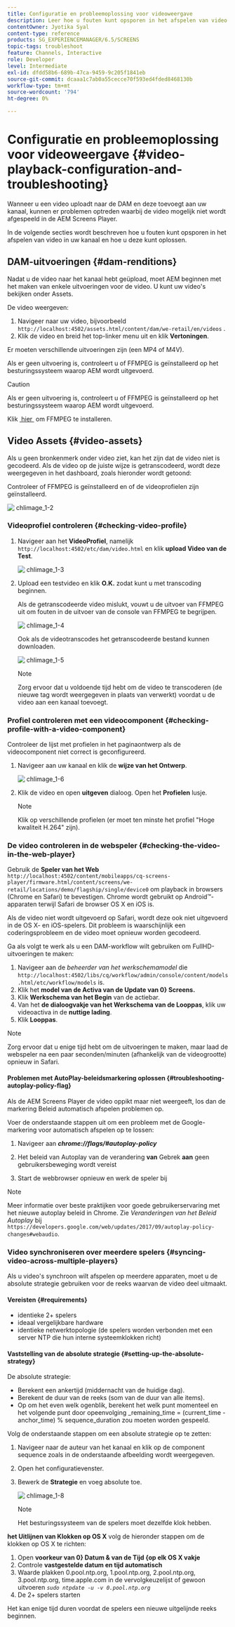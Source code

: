 ```yaml
---
title: Configuratie en probleemoplossing voor videoweergave
description: Leer hoe u fouten kunt opsporen in het afspelen van video in uw kanaal voor AEM Screens en hoe u problemen kunt oplossen.
contentOwner: Jyotika Syal
content-type: reference
products: SG_EXPERIENCEMANAGER/6.5/SCREENS
topic-tags: troubleshoot
feature: Channels, Interactive
role: Developer
level: Intermediate
exl-id: dfdd58b6-689b-47ca-9459-9c205f1841eb
source-git-commit: dcaaa1c7ab0a55cecce70f593ed4fded8468130b
workflow-type: tm+mt
source-wordcount: '794'
ht-degree: 0%

---
```


# Configuratie en probleemoplossing voor videoweergave {#video-playback-configuration-and-troubleshooting}

Wanneer u een video uploadt naar de DAM en deze toevoegt aan uw kanaal, kunnen er problemen optreden waarbij de video mogelijk niet wordt afgespeeld in de AEM Screens Player.

In de volgende secties wordt beschreven hoe u fouten kunt opsporen in het afspelen van video in uw kanaal en hoe u deze kunt oplossen.

## DAM-uitvoeringen {#dam-renditions}

Nadat u de video naar het kanaal hebt geüpload, moet AEM beginnen met het maken van enkele uitvoeringen voor de video. U kunt uw video&#39;s bekijken onder Assets.

De video weergeven:

1. Navigeer naar uw video, bijvoorbeeld `http://localhost:4502/assets.html/content/dam/we-retail/en/videos` .
1. Klik de video en breid het top-linker menu uit en klik **Vertoningen**.

Er moeten verschillende uitvoeringen zijn (een MP4 of M4V).

Als er geen uitvoering is, controleert u of FFMPEG is geïnstalleerd op het besturingssysteem waarop AEM wordt uitgevoerd.

>[!CAUTION]
>
>Als er geen uitvoering is, controleert u of FFMPEG is geïnstalleerd op het besturingssysteem waarop AEM wordt uitgevoerd.
>
>Klik [&#x200B; hier &#x200B;](https://www.ffmpeg.org/download.html) om FFMPEG te installeren.

## Video Assets {#video-assets}

Als u geen bronkenmerk onder video ziet, kan het zijn dat de video niet is gecodeerd. Als de video op de juiste wijze is getranscodeerd, wordt deze weergegeven in het dashboard, zoals hieronder wordt getoond:

Controleer of FFMPEG is geïnstalleerd en of de videoprofielen zijn geïnstalleerd.

![&#x200B; chlimage_1-2 &#x200B;](assets/chlimage_1-2.png)

### Videoprofiel controleren {#checking-video-profile}

1. Navigeer aan het **VideoProfiel**, namelijk `http://localhost:4502/etc/dam/video.html` en klik **upload Video van de Test**.

   ![&#x200B; chlimage_1-3 &#x200B;](assets/chlimage_1-3.png)

1. Upload een testvideo en klik **O.K.** zodat kunt u met transcoding beginnen.

   Als de getranscodeerde video mislukt, vouwt u de uitvoer van FFMPEG uit om fouten in de uitvoer van de console van FFMPEG te begrijpen.

   ![&#x200B; chlimage_1-4 &#x200B;](assets/chlimage_1-4.png)

   Ook als de videotranscodes het getranscodeerde bestand kunnen downloaden.

   ![&#x200B; chlimage_1-5 &#x200B;](assets/chlimage_1-5.png)

   >[!NOTE]
   >
   >Zorg ervoor dat u voldoende tijd hebt om de video te transcoderen (de nieuwe tag wordt weergegeven in plaats van verwerkt) voordat u de video aan een kanaal toevoegt.

### Profiel controleren met een videocomponent {#checking-profile-with-a-video-component}

Controleer de lijst met profielen in het paginaontwerp als de videocomponent niet correct is geconfigureerd.

1. Navigeer aan uw kanaal en klik de **wijze van het Ontwerp**.

   ![&#x200B; chlimage_1-6 &#x200B;](assets/chlimage_1-6.png)

1. Klik de video en open **uitgeven** dialoog. Open het **Profielen** lusje.

   >[!NOTE]
   >Klik op verschillende profielen (er moet ten minste het profiel &quot;Hoge kwaliteit H.264&quot; zijn).

### De video controleren in de webspeler {#checking-the-video-in-the-web-player}

Gebruik de **Speler van het Web** `http://localhost:4502/content/mobileapps/cq-screens-player/firmware.html/content/screens/we-retail/locations/demo/flagship/single/device0` om playback in browsers (Chrome en Safari) te bevestigen. Chrome wordt gebruikt op Android™-apparaten terwijl Safari de browser OS X en iOS is.

Als de video niet wordt uitgevoerd op Safari, wordt deze ook niet uitgevoerd in de OS X- en iOS-spelers. Dit probleem is waarschijnlijk een coderingsprobleem en de video moet opnieuw worden gecodeerd.

Ga als volgt te werk als u een DAM-workflow wilt gebruiken om FullHD-uitvoeringen te maken:

1. Navigeer aan de *beheerder van het werkschemamodel* die `http://localhost:4502/libs/cq/workflow/admin/console/content/models.html/etc/workflow/models` is.
1. Klik het **model van de Activa van de Update van 0&rbrace; Screens.**
1. Klik **Werkschema van het Begin** van de actiebar.
1. Van het **de dialoogvakje van het Werkschema van de Looppas**, klik uw videoactiva in de **nuttige lading**.
1. Klik **Looppas**.

>[!NOTE]
>
>Zorg ervoor dat u enige tijd hebt om de uitvoeringen te maken, maar laad de webspeler na een paar seconden/minuten (afhankelijk van de videogrootte) opnieuw in Safari.

#### Problemen met AutoPlay-beleidsmarkering oplossen {#troubleshooting-autoplay-policy-flag}

Als de AEM Screens Player de video oppikt maar niet weergeeft, los dan de markering Beleid automatisch afspelen problemen op.

Voer de onderstaande stappen uit om een probleem met de Google-markering voor automatisch afspelen op te lossen:

1. Navigeer aan ***chrome://flags/#autoplay-policy***
1. Het beleid van Autoplay van de verandering **van** Gebrek **aan** geen gebruikersbeweging wordt vereist **&#x200B;**

1. Start de webbrowser opnieuw en werk de speler bij

>[!NOTE]
>
>Meer informatie over beste praktijken voor goede gebruikerservaring met het nieuwe autoplay beleid in Chrome. Zie *Veranderingen van het Beleid Autoplay* bij `https://developers.google.com/web/updates/2017/09/autoplay-policy-changes#webaudio`.

### Video synchroniseren over meerdere spelers {#syncing-video-across-multiple-players}

Als u video&#39;s synchroon wilt afspelen op meerdere apparaten, moet u de absolute strategie gebruiken voor de reeks waarvan de video deel uitmaakt.

#### Vereisten {#requirements}

* identieke 2+ spelers
* ideaal vergelijkbare hardware
* identieke netwerktopologie (de spelers worden verbonden met een server NTP die hun interne systeemklokken richt)

#### Vaststelling van de absolute strategie {#setting-up-the-absolute-strategy}

De absolute strategie:

* Berekent een ankertijd (middernacht van de huidige dag).
* Berekent de duur van de reeks (som van de duur van alle items).
* Op om het even welk ogenblik, berekent het welk punt momenteel en het volgende punt door opeenvolging _remaining_time = (current_time - anchor_time) % sequence_duration zou moeten worden gespeeld.

Volg de onderstaande stappen om een absolute strategie op te zetten:

1. Navigeer naar de auteur van het kanaal en klik op de component sequence zoals in de onderstaande afbeelding wordt weergegeven.
1. Open het configuratievenster.
1. Bewerk de **Strategie** en voeg absolute toe.

   ![&#x200B; chlimage_1-8 &#x200B;](assets/chlimage_1-8.png)

   >[!NOTE]
   >Het besturingssysteem van de spelers moet dezelfde klok hebben.

**het Uitlijnen van Klokken op OS X** volg de hieronder stappen om de klokken op OS X te richten:

1. Open **voorkeur van 0&rbrace; Datum &amp; van de Tijd &lbrace;op elk OS X vakje**
1. Controle **vastgestelde datum en tijd automatisch**
1. Waarde plakken 0.pool.ntp.org, 1.pool.ntp.org, 2.pool.ntp.org, 3.pool.ntp.org, time.apple.com in de vervolgkeuzelijst of gewoon uitvoeren *`sudo ntpdate -u -v 0.pool.ntp.org`*
1. De 2+ spelers starten

Het kan enige tijd duren voordat de spelers een nieuwe uitgelijnde reeks beginnen.
